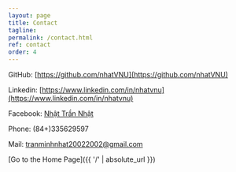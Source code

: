 ```yaml
---
layout: page
title: Contact
tagline: 
permalink: /contact.html
ref: contact
order: 4
---
```


[1]: http://i.imgur.com/9I6NRUm.png
[2]: http://i.imgur.com/wWzX9uB.png


<!-- [![alt text][1]]() GitHub: [https://github.com/thuyngch](https://github.com/thuyngch) -->
GitHub: [https://github.com/nhatVNU](https://github.com/nhatVNU)

Linkedin: [https://www.linkedin.com/in/nhatvnu](https://www.linkedin.com/in/nhatvnu)

Facebook: [Nhật Trần Nhật](https://www.facebook.com/profile.php?id=100013896646198)

Phone: (84+)335629597

Mail: [tranminhnhat20022002@gmail.com]()

[Go to the Home Page]({{ '/' | absolute_url }})
